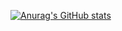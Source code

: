 [![Anurag's GitHub stats](https://github-readme-stats.vercel.app/api?username=amirmohammadshamss&show_icons=true)](https://github.com/anuraghazra/github-readme-stats)
